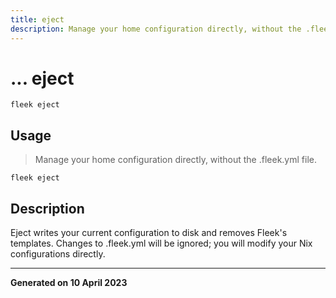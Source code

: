 ```yaml
---
title: eject
description: Manage your home configuration directly, without the .fleek.yml file.
---
```


# ... eject
`fleek eject`

## Usage
> Manage your home configuration directly, without the .fleek.yml file.

```shell
fleek eject
```

## Description


Eject writes your current configuration to disk and removes Fleek's templates.
Changes to .fleek.yml will be ignored; you will modify your Nix configurations directly.




---
**Generated on 10 April 2023**
